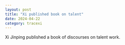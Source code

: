 ```yaml
---
layout: post
title: "Xi published book on talent"
date: 2024-04-22
category: tracexi
---
```


Xi Jinping published a book of discourses on talent work.

